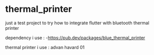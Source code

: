 # thermal_printer

just a test project to try how to integrate flutter with bluetooth thermal printer

dependency i use :
-https://pub.dev/packages/blue_thermal_printer

thermal printer i use :
advan havard 01
